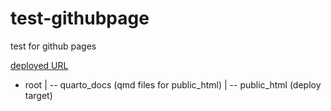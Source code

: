 # test-githubpage
test for github pages

[deployed URL](https://utnak.github.io/test-githubpage/)

- root 
  |
  -- quarto_docs (qmd files for public_html)
  |
  -- public_html (deploy target)